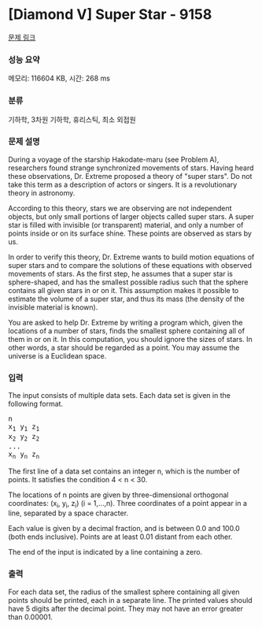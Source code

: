 # [Diamond V] Super Star - 9158 

[문제 링크](https://www.acmicpc.net/problem/9158) 

### 성능 요약

메모리: 116604 KB, 시간: 268 ms

### 분류

기하학, 3차원 기하학, 휴리스틱, 최소 외접원

### 문제 설명

<p>During a voyage of the starship Hakodate-maru (see Problem A), researchers found strange synchronized movements of stars. Having heard these observations, Dr. Extreme proposed a theory of "super stars". Do not take this term as a description of actors or singers. It is a revolutionary theory in astronomy.</p>

<p>According to this theory, stars we are observing are not independent objects, but only small portions of larger objects called super stars. A super star is filled with invisible (or transparent) material, and only a number of points inside or on its surface shine. These points are observed as stars by us.</p>

<p>In order to verify this theory, Dr. Extreme wants to build motion equations of super stars and to compare the solutions of these equations with observed movements of stars. As the first step, he assumes that a super star is sphere-shaped, and has the smallest possible radius such that the sphere contains all given stars in or on it. This assumption makes it possible to estimate the volume of a super star, and thus its mass (the density of the invisible material is known).</p>

<p>You are asked to help Dr. Extreme by writing a program which, given the locations of a number of stars, finds the smallest sphere containing all of them in or on it. In this computation, you should ignore the sizes of stars. In other words, a star should be regarded as a point. You may assume the universe is a Euclidean space.</p>

### 입력 

 <p>The input consists of multiple data sets. Each data set is given in the following format.</p>

<pre>n
x<sub>1</sub> y<sub>1</sub> z<sub>1</sub>
x<sub>2</sub> y<sub>2</sub> z<sub>2</sub>
...
x<sub>n</sub> y<sub>n</sub> z<sub>n</sub>
</pre>

<p>The first line of a data set contains an integer n, which is the number of points. It satisfies the condition 4 < n < 30.</p>

<p>The locations of n points are given by three-dimensional orthogonal coordinates: (x<sub>i</sub>, y<sub>i</sub>, z<sub>i</sub>) (i = 1,...,n). Three coordinates of a point appear in a line, separated by a space character.</p>

<p>Each value is given by a decimal fraction, and is between 0.0 and 100.0 (both ends inclusive). Points are at least 0.01 distant from each other.</p>

<p>The end of the input is indicated by a line containing a zero.</p>

### 출력 

 <p>For each data set, the radius of the smallest sphere containing all given points should be printed, each in a separate line. The printed values should have 5 digits after the decimal point. They may not have an error greater than 0.00001.</p>

